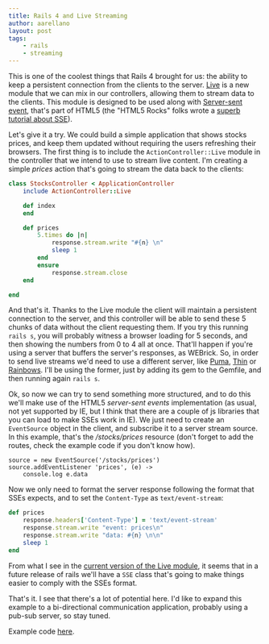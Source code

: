 ```yaml
---
title: Rails 4 and Live Streaming
author: aarellano
layout: post
tags:
    - rails
    - streaming
---
```


This is one of the coolest things that Rails 4 brought for us: the ability to keep a persistent connection from the clients to the server. [Live][1] is a new module that we can mix in our controllers, allowing them to stream data to the clients. This module is designed to be used along with [Server-sent event][2], that's part of HTML5 (the "HTML5 Rocks" folks wrote a [superb tutorial about SSE][3]).

Let's give it a try. We could build a simple application that shows stocks prices, and keep them updated without requiring the users refreshing their browsers. The first thing is to include the `ActionController::Live` module in the controller that we intend to use to stream live content. I'm creating a simple _prices_ action that's going to stream the data back to the clients:

```ruby
class StocksController < ApplicationController
	include ActionController::Live

	def index
	end

	def prices
		5.times do |n|
			response.stream.write "#{n} \n"
			sleep 1
		end
		ensure
			response.stream.close
	end

end
```

And that's it. Thanks to the Live module the client will maintain a persistent connection to the server, and this controller will be able to send these 5 chunks of data without the client requesting them. If you try this running `rails s`, you will probably witness a browser loading for 5 seconds, and then showing the numbers from 0 to 4 all at once. That'll happen if you're using a server that buffers the server's responses, as WEBrick. So, in order to send live streams we'd need to use a different server, like [Puma][4], [Thin][5] or [Rainbows][6]. I'll be using the former, just by adding its gem to the Gemfile, and then running again `rails s`.

Ok, so now we can try to send something more structured, and to do this we'll make use of the HTML5 _server-sent events_ implementation (as usual, not yet supported by IE, but I think that there are a couple of js libraries that you can load to make SSEs work in IE). We just need to create an `EventSource` object in the client, and subscribe it to a server stream source. In this example, that's the _/stocks/prices_ resource (don't forget to add the routes, check the example code if you don't know how).

```coffee-script
source = new EventSource('/stocks/prices')
source.addEventListener 'prices', (e) ->
	console.log e.data
```

Now we only need to format the server response following the format that SSEs expects, and to set the `Content-Type` as `text/event-stream`:

```ruby
def prices
	response.headers['Content-Type'] = 'text/event-stream'
	response.stream.write "event: prices\n"
	response.stream.write "data: #{n} \n\n"
	sleep 1
end
```

From what I see in the [current version of the Live module][7], it seems that in a future release of rails we'll have a `SSE` class that's going to make things easier to comply with the SSEs format.

That's it. I see that there's a lot of potential here. I'd like to expand this example to a bi-directional communication application, probably using a pub-sub server, so stay tuned.

Example code [here][8].

[1]: https://github.com/rails/rails/blob/4-0-stable/actionpack/lib/action_controller/metal/live.rb
[2]: http://en.wikipedia.org/wiki/Server-sent_events
[3]: http://www.html5rocks.com/en/tutorials/eventsource/basics/
[4]: http://puma.io/
[5]: http://code.macournoyer.com/thin/
[6]: http://rainbows.rubyforge.org/
[7]: https://github.com/rails/rails/blob/master/actionpack/lib/action_controller/metal/live.rb
[8]: https://github.com/platanus/live-stream-demo

